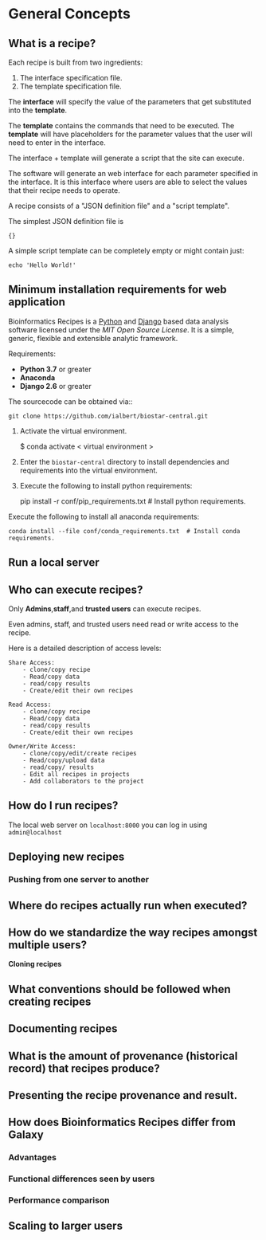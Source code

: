 # General Concepts


## What is a recipe?

Each recipe is built from two ingredients:

1. The interface specification file.
2. The template specification file.

The **interface** will specify the value of the parameters that get substituted into the **template**.

The **template** contains the commands that need to be executed. The **template** will have
placeholders for the parameter values that the user will need to enter in the interface.

The interface + template will generate a script that the site can execute.

The software will generate an web interface for each parameter specified in the interface. It is this interface where users are able to select the values that their recipe needs to operate.


A recipe consists of a "JSON definition file" and a "script template".

The simplest JSON definition file is

    {}

A simple script template can be completely empty or might contain just:

    echo 'Hello World!'
    
 
## Minimum installation requirements for web application


Bioinformatics Recipes is a [Python](<http://www.python.org/>) and
[Django](<http://www.djangoproject.com/>) based data analysis software licensed under the *MIT Open Source License*.
It is a simple, generic, flexible and extensible analytic framework.

Requirements:
- **Python 3.7** or greater
- **Anaconda**
- **Django 2.6** or greater

The sourcecode can be obtained via::

    git clone https://github.com/ialbert/biostar-central.git
    
1. Activate the virtual environment.

 
    $ conda activate < virtual environment >

2. Enter the `biostar-central` directory to install dependencies and requirements into the virtual environment.
    
    
3. Execute the following to install python requirements: 

    pip install -r conf/pip_requirements.txt      # Install python requirements.
    
Execute the following to install all anaconda requirements:
    
    conda install --file conf/conda_requirements.txt  # Install conda requirements.
    
## Run a local server



## Who can execute recipes?

Only **Admins**,**staff**,and **trusted users** can execute recipes. 

Even admins, staff, and trusted users need read or write access to the recipe. 

Here is a detailed description of access levels:

    Share Access: 
        - clone/copy recipe
        - Read/copy data
        - read/copy results
        - Create/edit their own recipes
     
    Read Access:
        - clone/copy recipe
        - Read/copy data
        - read/copy results
        - Create/edit their own recipes
     
    Owner/Write Access:
        - clone/copy/edit/create recipes
        - Read/copy/upload data
        - read/copy/ results
        - Edit all recipes in projects
        - Add collaborators to the project 
        
       
## How do I run recipes?

The local web server on `localhost:8000` you can log in using `admin@localhost` 


## Deploying new recipes


### Pushing from one server to another

###

## Where do recipes actually run when executed?


## How do we standardize the way recipes amongst multiple users?


**Cloning recipes**

## What conventions should be followed when creating recipes


## Documenting recipes


## What is the amount of provenance (historical record) that recipes produce?


## Presenting the recipe provenance and result.


## How does Bioinformatics Recipes differ from Galaxy


### Advantages 


###  Functional differences seen by users


### Performance comparison 


## Scaling to larger users




